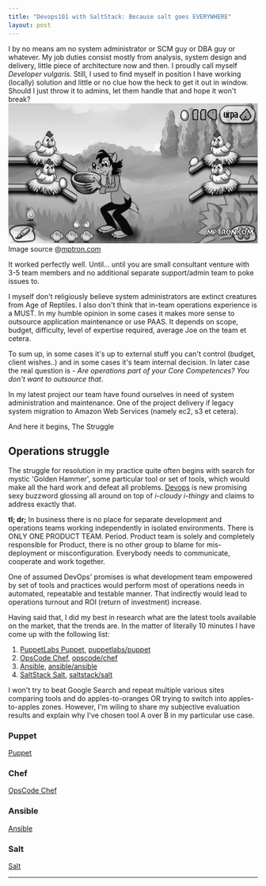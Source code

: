 ```yaml
---
title: "Devops101 with SaltStack: Because salt goes EVERYWHERE"
layout: post
---
```


I by no means am no system administrator or SCM guy or DBA guy or whatever. My
job duties consist mostly from analysis, system design and delivery, little
piece of architecture now and then. I proudly call myself _Developer vulgaris_.
Still, I used to find myself in position I have working (locally) solution and
little or no clue how the heck to get it out in window. Should I just throw it
to admins, let them handle that and hope it won't break? 
![Throwing code at admins](/img/posts/devops101_over_the_fence.jpg) 
Image source @[mptron.com](http://mptron.com/news/javagame/sisgame/3919-volk-yaycelov-nu-pogodi.html)

It worked perfectly well. Until... until you are small consultant venture with
3-5 team members and no additional separate support/admin team to poke issues
to.

I myself don't religiously believe system administrators are extinct creatures
from Age of Reptiles. I also don't think that in-team operations experience is
a MUST. In my humble opinion in some cases it makes more sense to outsource
application maintenance or use PAAS. It depends on scope, budget, difficulty,
level of expertise required, average Joe on the team et cetera.

To sum up, in some cases it's up to external stuff you can't control (budget,
client wishes..) and in some cases it's team internal decision. In later case
the real question is - _Are operations part of your Core Competences?  You
don't want to outsource that_.

In my latest project our team have found ourselves in need of system
administration and maintenance. One of the project delivery if legacy system
migration to Amazon Web Services (namely ec2, s3 et cetera).

And here it begins, The Struggle

## Operations struggle

The struggle for resolution in my practice quite often begins with search for
mystic 'Golden Hammer', some particular tool or set of tools, which would make
all the hard work and defeat all problems. [Devops][devops] is new promising
sexy buzzword glossing all around on top of _i-cloudy i-thingy_ and claims to
address exactly that.

__tl; dr;__ In business there is no place for separate development and
operations teams working independently in isolated environments. There is ONLY
ONE PRODUCT TEAM. Period. Product team is solely and completely responsible for
Product, there is no other group to blame for mis-deployment or
misconfiguration. Everybody needs to communicate, cooperate and work together.

One of assumed DevOps' promises is what development team empowered by set of
tools and practices would perform most of operations needs in automated,
repeatable and testable manner. That indirectly would lead to operations
turnout and ROI (return of investment) increase.

Having said that, I did my best in research what are the latest tools available
on the market, that the trends are. In the matter of literally 10 minutes I
have come up with the following list:

1. [PuppetLabs Puppet][1], [puppetlabs/puppet][2]
2. [OpsCode Chef][3], [opscode/chef][4]
3. [Ansible][7], [ansible/ansible][8]
4. [SaltStack Salt][5], [saltstack/salt][6]

I won't try to beat Google Search and repeat multiple various sites comparing
tools and do apples-to-oranges OR trying to switch into apples-to-apples zones.
However, I'm wiling to share my subjective evaluation results and explain why
I've chosen tool A over B in my particular use case.

### Puppet

[Puppet][1]

### Chef

[OpsCode Chef][3]

### Ansible

[Ansible][7]

### Salt

[Salt][5]

----

<!-- Link definition --> 

[galeo]: https://twitter.com/galeoconsulting "Galeo twitter"
[devops]: http://en.wikipedia.org/wiki/DevOps "DevOps"
[1]: http://puppetlabs.com/ "Puppet"
[2]: https://github.com/puppetlabs/puppet "Puppet at Github"
[3]: http://www.getchef.com/ "Chef"
[4]: https://github.com/opscode/chef "Chef at Github"
[5]: http://www.saltstack.com/ "Salt"
[6]: https://github.com/saltstack/salt "Salt at Github"
[7]: http://www.ansible.com/ "Ansible"
[8]: https://github.com/ansible/ansible "Ansible at Github"

